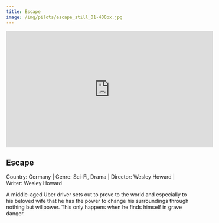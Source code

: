 ```yaml
---
title: Escape
image: /img/pilots/escape_still_01-400px.jpg
---
```


<iframe width="560" height="315" src="https://www.youtube-nocookie.com/embed/YR7eL4Jz6AY?controls=1" frameborder="0" allow="accelerometer; autoplay; encrypted-media; gyroscope; picture-in-picture" allowfullscreen></iframe>


## Escape
Country: Germany | Genre: Sci-Fi, Drama | Director: Wesley Howard | Writer: Wesley Howard 

A middle-aged Uber driver sets out to prove to the world and especially to his beloved wife that he has the power to change his surroundings through nothing but willpower. This only happens when he finds himself in grave danger. 